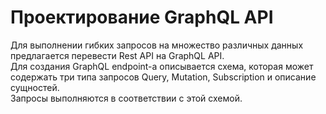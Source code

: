 # Проектирование GraphQL API

Для выполнении гибких запросов на множество различных данных предлагается перевести Rest API на GraphQL API.    
Для создания GraphQL endpoint-а описывается схема, которая может содержать три типа запросов Query, Mutation, Subscription и описание сущностей.    
Запросы выполняются в соответствии с этой схемой.   







